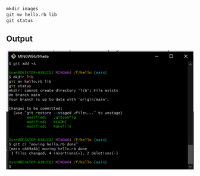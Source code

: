 ```
mkdir images 
git mv hello.rb lib
git status
```
## Output
![image](https://github.com/priyanshukanji-10/git-immersion-lab-/blob/489b07e62c898952be71c7b67251b7dce4d768ae/images/screenshot1.PNG)
